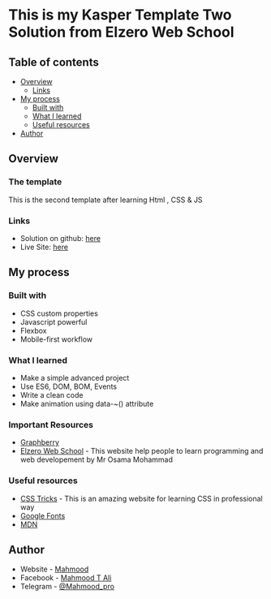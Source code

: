 # This is my Kasper Template Two Solution from Elzero Web School

## Table of contents

- [Overview](#overview)
  - [Links](#links)
- [My process](#my-process)
  - [Built with](#built-with)
  - [What I learned](#what-i-learned)
  - [Useful resources](#useful-resources)
- [Author](#author)

## Overview 

### The template
This is the second template after learning Html , CSS & JS

### Links

- Solution on github: [here](https://github.com/mahmood601/Kasper_Template%20Two)
- Live Site: [here](https://mahmood601.github.io/Kasper_Template%20Two)

## My process 

### Built with

- CSS custom properties
- Javascript powerful
- Flexbox
- Mobile-first workflow

### What I learned

- Make a simple advanced project
- Use ES6, DOM, BOM, Events
- Write a clean code 
- Make animation using data-~() attribute

### Important Resources

- [Graphberry](http://www.graphberry.com)
- [Elzero Web School](https://elzero.org) - This website help people to learn programming and web developement by Mr Osama Mohammad

### Useful resources

- [CSS Tricks](https://css-tricks.com) - This is an amazing website for learning CSS in professional way
- [Google Fonts](https://fonts.google.com)
- [MDN](https://developer.mozilla.org)

## Author

- Website - [Mahmood](https://github.com/mahmood601)
- Facebook - [Mahmood T Ali](https://www.facebook.com/profile.php?id=100081145688127)
- Telegram - [@Mahmood_pro](https://t.me/Mahmood_pro)
